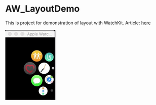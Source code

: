 # AW_LayoutDemo

This is project for demonstration of layout with WatchKit.
Article: [here](http://cocoa-beans.ru/technology/layout-with-watchkit/)

![Gif](AW_LayoutDemo_gif.gif)
